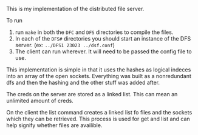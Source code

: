 This is my implementation of the distributed file server.

To run
1. run `make` in both the `DFC` and `DFS` directories to compile the files.
1. In each of the `DFS#` directories you should start an instance of the DFS server. (ex: `../DFS1 23023 ../dsf.conf`)
1. The client can run wherever. It will need to be passed the config file to use.

This implementation is simple in that it uses the hashes as logical indeces into an array of the open sockets. Everything was built as a nonredundant dfs and then the hashing and the other stuff was added after.

The creds on the server are stored as a linked list. This can mean an unlimited amount of creds.

On the client the list command creates a linked list fo files and the sockets which they can be retrieved. This process is used for get and list and can help signify whether files are availible.